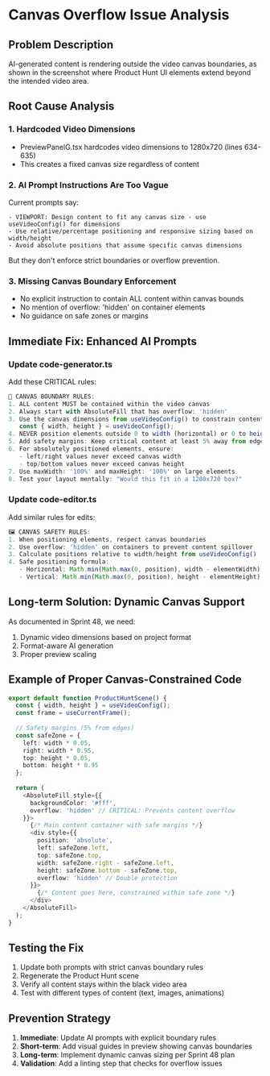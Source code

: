 # Canvas Overflow Issue Analysis

## Problem Description
AI-generated content is rendering outside the video canvas boundaries, as shown in the screenshot where Product Hunt UI elements extend beyond the intended video area.

## Root Cause Analysis

### 1. Hardcoded Video Dimensions
- PreviewPanelG.tsx hardcodes video dimensions to 1280x720 (lines 634-635)
- This creates a fixed canvas size regardless of content

### 2. AI Prompt Instructions Are Too Vague
Current prompts say:
```
- VIEWPORT: Design content to fit any canvas size - use useVideoConfig() for dimensions
- Use relative/percentage positioning and responsive sizing based on width/height
- Avoid absolute positions that assume specific canvas dimensions
```

But they don't enforce strict boundaries or overflow prevention.

### 3. Missing Canvas Boundary Enforcement
- No explicit instruction to contain ALL content within canvas bounds
- No mention of overflow: 'hidden' on container elements
- No guidance on safe zones or margins

## Immediate Fix: Enhanced AI Prompts

### Update code-generator.ts
Add these CRITICAL rules:
```typescript
🚨 CANVAS BOUNDARY RULES:
1. ALL content MUST be contained within the video canvas
2. Always start with AbsoluteFill that has overflow: 'hidden'
3. Use the canvas dimensions from useVideoConfig() to constrain content:
   const { width, height } = useVideoConfig();
4. NEVER position elements outside 0 to width (horizontal) or 0 to height (vertical)
5. Add safety margins: Keep critical content at least 5% away from edges
6. For absolutely positioned elements, ensure:
   - left/right values never exceed canvas width
   - top/bottom values never exceed canvas height
7. Use maxWidth: '100%' and maxHeight: '100%' on large elements
8. Test your layout mentally: "Would this fit in a 1280x720 box?"
```

### Update code-editor.ts
Add similar rules for edits:
```typescript
🖼️ CANVAS SAFETY RULES:
1. When positioning elements, respect canvas boundaries
2. Use overflow: 'hidden' on containers to prevent content spillover
3. Calculate positions relative to width/height from useVideoConfig()
4. Safe positioning formula:
   - Horizontal: Math.min(Math.max(0, position), width - elementWidth)
   - Vertical: Math.min(Math.max(0, position), height - elementHeight)
```

## Long-term Solution: Dynamic Canvas Support

As documented in Sprint 48, we need:
1. Dynamic video dimensions based on project format
2. Format-aware AI generation
3. Proper preview scaling

## Example of Proper Canvas-Constrained Code

```typescript
export default function ProductHuntScene() {
  const { width, height } = useVideoConfig();
  const frame = useCurrentFrame();
  
  // Safety margins (5% from edges)
  const safeZone = {
    left: width * 0.05,
    right: width * 0.95,
    top: height * 0.05,
    bottom: height * 0.95
  };
  
  return (
    <AbsoluteFill style={{ 
      backgroundColor: '#fff',
      overflow: 'hidden' // CRITICAL: Prevents content overflow
    }}>
      {/* Main content container with safe margins */}
      <div style={{
        position: 'absolute',
        left: safeZone.left,
        top: safeZone.top,
        width: safeZone.right - safeZone.left,
        height: safeZone.bottom - safeZone.top,
        overflow: 'hidden' // Double protection
      }}>
        {/* Content goes here, constrained within safe zone */}
      </div>
    </AbsoluteFill>
  );
}
```

## Testing the Fix

1. Update both prompts with strict canvas boundary rules
2. Regenerate the Product Hunt scene
3. Verify all content stays within the black video area
4. Test with different types of content (text, images, animations)

## Prevention Strategy

1. **Immediate**: Update AI prompts with explicit boundary rules
2. **Short-term**: Add visual guides in preview showing canvas boundaries
3. **Long-term**: Implement dynamic canvas sizing per Sprint 48 plan
4. **Validation**: Add a linting step that checks for overflow issues